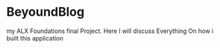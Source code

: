 # BeyoundBlog
my ALX Foundations final Project.
Here I will discuss Everything On how i built this application
